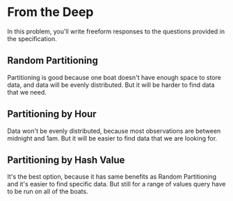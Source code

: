 # From the Deep

In this problem, you'll write freeform responses to the questions provided in the specification.

## Random Partitioning

Partitioning is good because one boat doesn't have enough space to store data, and data will be evenly distributed.
But it will be harder to find data that we need.

## Partitioning by Hour

Data won't be evenly distributed, because most observations are between midnight and 1am.
But it will be easier to find data that we are looking for.

## Partitioning by Hash Value

It's the best option, because it has same benefits as Random Partitioning and it's easier to find specific data. But still for a range of values query have to be run on all of the boats.
